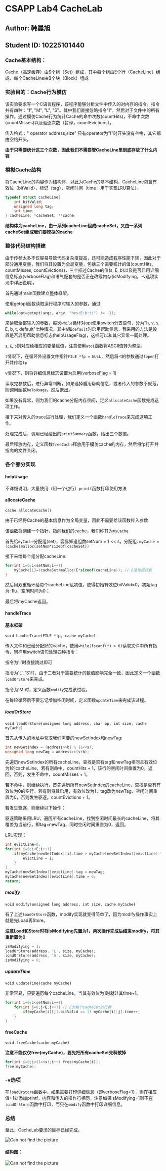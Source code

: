 # CSAPP Lab4 CacheLab

## Author: 韩晨旭

## Student ID: 10225101440

### Cache基本结构：

Cache（高速缓存）由S个组（Set）组成，其中每个组由E个行（CacheLine）组成，每个CacheLine由B个块（Block）组成

### 实验目的：Cache行为模仿

该实验要求写一个C语言程序，该程序能够分析文件中传入的对内存的指令。指令共有四种："I", "M", "L", "S"。其中我们直接忽略指令"I"，然后对于文件中的所有操作，通过模仿Cache行为统计Cache的命中次数(countHits)，不命中次数(countMisses)以及驱逐次数（暂译，countEvictions）。

传入格式：" operator address,size" 只有operator为"I"时开头没有空格，其它都由空格开头。

**由于只需要统计这三个次数，因此我们不需要管CacheLine里到底存放了什么内容**

### 模拟Cache结构

将CacheLine的内容作为结构体，以此为Cache的基本结构，CacheLine包含有效位（bitValid），标记（tag），空闲时间（time，用于实现LRU算法）。

```C
typedef struct cacheLine{
    int bitValid;
    unsigned long tag;
    int time;
} cacheLine, *cacheSet, **cache;
```

**结构体为cacheLine，由一系列cacheLine组成cacheSet，又由一系列cacheSet组成我们要模拟的cache**

### 整体代码结构搭建

由于传参太多不仅容易导致代码复杂度提高，还可能造成程序性能下降，因此对于部分通用变量，我们将其设置为全局变量，包括三个需要统计的值(countHits, countMisses, countEvictions)，三个描述Cache的值(s, E, b)以及是否启用详细信息标志(verboseFlag)和语气配套的是否正在改写内存(isModifying，-v选项实现中详细说明)。

首先通过main函数建立整体框架。

使用getopt函数读取运行程序时输入的参数，通过
```C
while(opt=getopt(argc, argv, "hvs:E:b:t:") != -1);
```
来读取全部输入的参数，每次`while`循环对opt使用switch分支语句，分为"h, v, s, E, b, t, default"七种情况，其中`h`和`default`时启用帮助信息，我采用的方法是设置是否启用帮助信息标志(helpUsageFlag)，这样可以和其它异常一同处理。

`s`, `E`, `b`则对应给相应的变量赋值，注意使用`atoi`函数将ASCII值转为整型。

`t`情况下，在循环外设置文件指针`FILE *fp = NULL`，然后将-t的参数通过`fopen`打开并传给`fp`

`v`情况下，则将详细信息标志设置为启用(verboseFlag = 1)

读取完参数后，进行异常判断，如果选择启用帮助信息，或者传入的参数不规范，则调用函数`helpUsage`，然后退出。

如果没有异常，则为我们的cache分配内存空间，定义`allocateCache`函数完成这项工作。

接下来对传入的trace进行处理，我们定义一个函数`handleTrace`来完成这项工作。

处理完成后，调用已经给出的`printSummary`函数，给出三个数值。

最后释放内存，定义函数`freeCache`释放用于模仿cache的内存，然后将fp打开并指向的文件关闭。

### 各个部分实现

#### helpUsage

不详细说明，大量使用（用一个也行）`printf`函数打印使用方法

#### allocateCache

`cache allocateCache()`

由于已经将Cache的基本信息作为全局变量，因此不需要给该函数传入参数

该函数将创建一个指针，指向我们的cache，我们称其为`myCache`

首先给`myCache`分配组(set)，容易知道组数setNum = 1 << s，分配组: `myCache = (cache)malloc(setNum*sizeof(cacheSet))`

接下来给每个组分配cacheLine: 
```C
for(int i=0;i<setNum;i++){
    myCache[i]=(cacheSet)malloc(E*sizeof(cacheLine)); // E是每组行数
}
```
然后用双重循环给每个cacheLine赋初值，使得初始有效位bitValid=0，初始tag为-1lu，空闲时间为0；

最后将myCache返回。

#### handleTrace

#### 基本框架

`void handleTrace(FILE *fp, cache myCache)`

传入文件和已经分配好的cache，使用`while(fscanf(*) > 0)`读取文件中所有指令，同样用switch语句处理四种指令：

指令为'I'时直接跳过即可

指令为'L', 'S'时，由于二者对于需要统计的数值影响完全一致，因此定义一个函数`loadOrStore`来完成。

指令为'M'时，定义函数`modify`完成该过程。

在每轮循环后不要忘记增加空闲时间，定义函数`updateTime`来完成该过程。

##### loadOrStore

`void loadOrStore(unsigned long address, char op, int size, cache myCache)`

首先从传入的地址中获取我们需要的newSetIndex和newTag:
```C
int newSetIndex = (address>>b) % (1<<s);
unsigned long newTag = address>>(s+b);
```
先遍历newSetIndex的所有cacheLine，查找是否有tag和newTag相同且有效位为1的cacheLine，若有则命中，countHits + 1，该行的空闲时间重置为0，返回，否则，发生不命中，countMisses + 1。

若不命中，则继续执行，首先遍历所有newSetIndex的cacheLine，查找是否有有效位为0的空行，若有则将其启用，有效位改为1，tag改为newTag，空闲时间重置为0，否则发生驱逐，countEvictions + 1。

若发生驱逐，则继续以下操作：

驱逐策略采用LRU，遍历所有cacheLine，找到空闲时间最长的cacheLine，将其覆盖为当前行，即tag=newTag，同时空闲时间重置为0，返回。

LRU实现：
```C
int evictLine=0;
for(int i=0;i<E;i++){
    if(myCache[newSetIndex][i].time > myCache[newSetIndex][evictLine].time){
        evictLine = i;
    }
}
myCache[newSetIndex][evictLine].tag = newTag;
myCache[newSetIndex][evictLine].time = 0;
return;
```

##### modify

`void modify(unsigned long address, int size, cache myCache)`

有了上述`loadOrStore`函数，modify实现就变得简单了，因为modify操作事实上就是先Load再Store。

**注意Load和Store时将isModifying先置为1，两次操作完成后结束modify，将其重新置为0**

```C
isModifying = 1;
loadOrStore(address, 'L', size, myCache);
loadOrStore(address, 'S', size, myCache);
isModifying = 0;
```

##### updateTime

`void updateTime(cache myCache)`

非常容易，只要遍历每个cacheLine，当其有效位为1时就让其time+1。

```C
for(int i=0;i<setNum;i++){
    for(int j=0;j<E;j++){ // E为每个cacheSet的行数
        if(myCache[i][j].bitValid == 1) myCache[i][j].time++;
    }
}
```

#### freeCache

`void freeCache(cache myCache)`

**注意不能仅仅free(myCache)，要先把所有cacheSet先释放掉**

```C
for(int i=0;i<(1<<s);i++) free(myCache[i]);
free(myCache);
```

### -v选项

在`loadOrStore`函数中，如果需要打印详细信息（即verboseFlag=1），则在相应值+1处添加printf，内容和传入的操作符相同。注意如果isModifying=1则不在`loadOrStore`函数中打印，而只在`modify`函数中打印详细信息。

### 总结

至此，CacheLab要求的目标已经完成。

![Can not find the picture](./img/runTest.png)

#### 结构图：

![Can not find the picture](./img/CacheLab.png)
